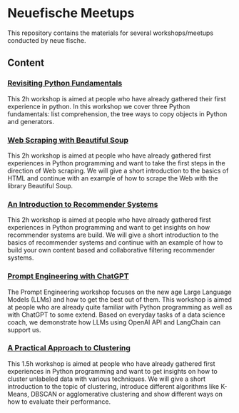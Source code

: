 # Neuefische Meetups

This repository contains the materials for several workshops/meetups conducted by neue fische.

## Content

### [Revisiting Python Fundamentals](01_Python_Workshop_Revisiting_Some_Fundamentals/)

This 2h workshop is aimed at people who have already gathered their first experience in python. In this workshop we cover three Python fundamentals: list comprehension, the tree ways to copy objects in Python and generators.

### [Web Scraping with Beautiful Soup](02_Web_Scraping_With_Beautiful_Soup/)

This 2h workshop is aimed at people who have already gathered first experiences in Python programming and want to take the first steps in the direction of Web scraping. We will give a short introduction to the basics of HTML and continue with an example of how to scrape the Web with the library Beautiful Soup.

### [An Introduction to Recommender Systems](03_Recommender_Introduction)

This 2h workshop is aimed at people who have already gathered first experiences in Python programming and want to get insights on how recommender systems are build. We will give a short introduction to the basics of recommender systems and continue with an example of how to build your own content based and collaborative filtering recommender systems.

### [Prompt Engineering with ChatGPT](04_Prompt_Engineering_with_ChatGPT/)

The Prompt Engineering workshop focuses on the new age Large Language Models (LLMs) and how to get the best out of them. This workshop is aimed at people who are already quite familiar with Python programming as well as with ChatGPT to some extend. Based on everyday tasks of a data science coach, we demonstrate how LLMs using OpenAI API and LangChain can support us.

### [A Practical Approach to Clustering](05_Clustering/)

This 1.5h workshop is aimed at people who have already gathered first experiences in Python programming and want to get insights on how to cluster unlabeled data with various techniques. We will give a short introduction to the topic of clustering, introduce different algorithms like K-Means, DBSCAN or agglomerative clustering and show different ways on how to evaluate their performance.
